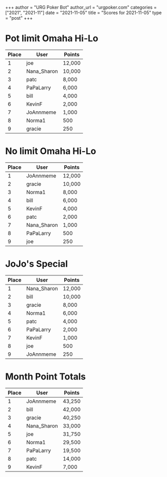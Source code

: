 +++
author = "URG Poker Bot"
author_url = "urgpoker.com"
categories = ["2021", "2021-11"]
date = "2021-11-05"
title = "Scores for 2021-11-05"
type = "post"
+++
# Pot limit Omaha Hi-Lo

| Place | User | Points |
|-------|------|--------|
| 1 | joe | 12,000 |
| 2 | Nana_Sharon | 10,000 |
| 3 | patc | 8,000 |
| 4 | PaPaLarry | 6,000 |
| 5 | bill | 4,000 |
| 6 | KevinF | 2,000 |
| 7 | JoAnnmeme | 1,000 |
| 8 | Norma1 | 500 |
| 9 | gracie | 250 |

# No limit Omaha Hi-Lo

| Place | User | Points |
|-------|------|--------|
| 1 | JoAnnmeme | 12,000 |
| 2 | gracie | 10,000 |
| 3 | Norma1 | 8,000 |
| 4 | bill | 6,000 |
| 5 | KevinF | 4,000 |
| 6 | patc | 2,000 |
| 7 | Nana_Sharon | 1,000 |
| 8 | PaPaLarry | 500 |
| 9 | joe | 250 |

# JoJo's Special

| Place | User | Points |
|-------|------|--------|
| 1 | Nana_Sharon | 12,000 |
| 2 | bill | 10,000 |
| 3 | gracie | 8,000 |
| 4 | Norma1 | 6,000 |
| 5 | patc | 4,000 |
| 6 | PaPaLarry | 2,000 |
| 7 | KevinF | 1,000 |
| 8 | joe | 500 |
| 9 | JoAnnmeme | 250 |

# Month Point Totals

| Place | User | Points |
|-------|------|--------|
| 1 | JoAnnmeme | 43,250 |
| 2 | bill | 42,000 |
| 3 | gracie | 40,250 |
| 4 | Nana_Sharon | 33,000 |
| 5 | joe | 31,750 |
| 6 | Norma1 | 29,500 |
| 7 | PaPaLarry | 19,500 |
| 8 | patc | 14,000 |
| 9 | KevinF | 7,000 |
